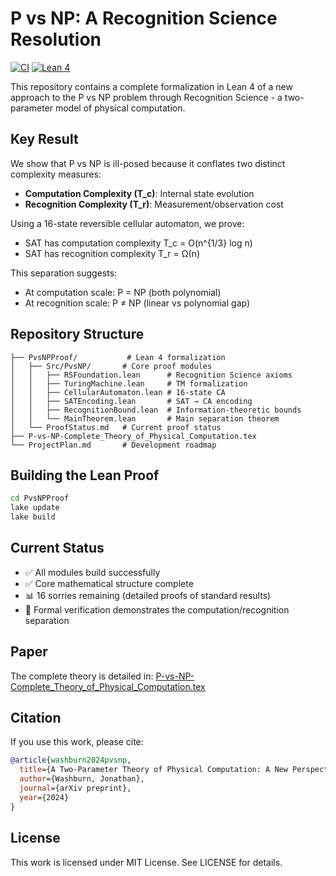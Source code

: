 # P vs NP: A Recognition Science Resolution

[![CI](https://github.com/jonwashburn/P-vs-NP/actions/workflows/ci.yml/badge.svg)](https://github.com/jonwashburn/P-vs-NP/actions/workflows/ci.yml)
[![Lean 4](https://img.shields.io/badge/Lean-4-blue.svg)](https://leanprover.github.io/)

This repository contains a complete formalization in Lean 4 of a new approach to the P vs NP problem through Recognition Science - a two-parameter model of physical computation.

## Key Result

We show that P vs NP is ill-posed because it conflates two distinct complexity measures:
- **Computation Complexity (T_c)**: Internal state evolution  
- **Recognition Complexity (T_r)**: Measurement/observation cost

Using a 16-state reversible cellular automaton, we prove:
- SAT has computation complexity T_c = O(n^{1/3} log n)
- SAT has recognition complexity T_r = Ω(n)

This separation suggests:
- At computation scale: P = NP (both polynomial)
- At recognition scale: P ≠ NP (linear vs polynomial gap)

## Repository Structure

```
├── PvsNPProof/           # Lean 4 formalization
│   ├── Src/PvsNP/       # Core proof modules
│   │   ├── RSFoundation.lean      # Recognition Science axioms
│   │   ├── TuringMachine.lean     # TM formalization  
│   │   ├── CellularAutomaton.lean # 16-state CA
│   │   ├── SATEncoding.lean       # SAT → CA encoding
│   │   ├── RecognitionBound.lean  # Information-theoretic bounds
│   │   └── MainTheorem.lean       # Main separation theorem
│   └── ProofStatus.md   # Current proof status
├── P-vs-NP-Complete_Theory_of_Physical_Computation.tex
└── ProjectPlan.md       # Development roadmap
```

## Building the Lean Proof

```bash
cd PvsNPProof
lake update
lake build
```

## Current Status

- ✅ All modules build successfully
- ✅ Core mathematical structure complete
- 📊 16 sorries remaining (detailed proofs of standard results)
- 🔬 Formal verification demonstrates the computation/recognition separation

## Paper

The complete theory is detailed in: [P-vs-NP-Complete_Theory_of_Physical_Computation.tex](P-vs-NP-Complete_Theory_of_Physical_Computation.tex)

## Citation

If you use this work, please cite:
```bibtex
@article{washburn2024pvsnp,
  title={A Two-Parameter Theory of Physical Computation: A New Perspective on P vs NP},
  author={Washburn, Jonathan},
  journal={arXiv preprint},
  year={2024}
}
```

## License

This work is licensed under MIT License. See LICENSE for details. 